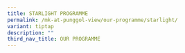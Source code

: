 ```yaml
---
title: STARLIGHT PROGRAMME
permalink: /mk-at-punggol-view/our-programme/starlight/
variant: tiptap
description: ""
third_nav_title: OUR PROGRAMME
---
```

<p></p>